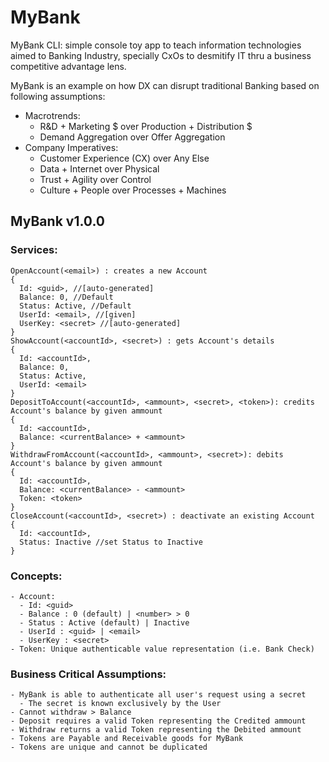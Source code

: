 # MyBank
MyBank CLI: simple console toy app to teach information technologies aimed to Banking Industry, 
specially CxOs to desmitify IT thru a business competitive advantage lens.

MyBank is an example on how DX can disrupt traditional Banking based on following assumptions:
- Macrotrends:
  - R&D + Marketing $ over Production + Distribution $ 
  - Demand Aggregation over Offer Aggregation
- Company Imperatives:
  - Customer Experience (CX) over Any Else
  - Data + Internet over Physical
  - Trust + Agility over Control
  - Culture + People over Processes + Machines

## MyBank v1.0.0
### Services:
    OpenAccount(<email>) : creates a new Account 
    { 
      Id: <guid>, //[auto-generated]
      Balance: 0, //Default
      Status: Active, //Default
      UserId: <email>, //[given]
      UserKey: <secret> //[auto-generated]
    }
    ShowAccount(<accountId>, <secret>) : gets Account's details
    { 
      Id: <accountId>, 
      Balance: 0, 
      Status: Active, 
      UserId: <email>
    }
    DepositToAccount(<accountId>, <ammount>, <secret>, <token>): credits Account's balance by given ammount
    { 
      Id: <accountId>, 
      Balance: <currentBalance> + <ammount>
    }
    WithdrawFromAccount(<accountId>, <ammount>, <secret>): debits Account's balance by given ammount
    { 
      Id: <accountId>, 
      Balance: <currentBalance> - <ammount>
      Token: <token>
    }
    CloseAccount(<accountId>, <secret>) : deactivate an existing Account
    { 
      Id: <accountId>, 
      Status: Inactive //set Status to Inactive
    }
    
### Concepts:
    - Account:
      - Id: <guid>
      - Balance : 0 (default) | <number> > 0
      - Status : Active (default) | Inactive
      - UserId : <guid> | <email>
      - UserKey : <secret>
    - Token: Unique authenticable value representation (i.e. Bank Check)

### Business Critical Assumptions:
    - MyBank is able to authenticate all user's request using a secret
      - The secret is known exclusively by the User
    - Cannot withdraw > Balance
    - Deposit requires a valid Token representing the Credited ammount
    - Withdraw returns a valid Token representing the Debited ammount
    - Tokens are Payable and Receivable goods for MyBank
    - Tokens are unique and cannot be duplicated

